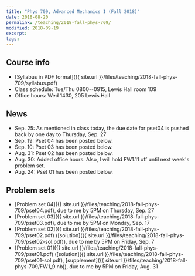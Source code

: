 ```yaml
---
title: "Phys 709, Advanced Mechanics I (Fall 2018)"
date: 2018-08-20
permalink: /teaching/2018-fall-phys-709/
modified: 2018-09-19
excerpt:
tags:
---
```


## Course info

* [Syllabus in PDF format]({{ site.url }}/files/teaching/2018-fall-phys-709/syllabus.pdf)
* Class schedule:  Tue/Thu 0800--0915, Lewis Hall room 109
* Office hours:  Wed 1430, 205 Lewis Hall

## News

* Sep. 25: As mentioned in class today, the due date for pset04 is
  pushed back by one day to Thursday, Sep. 27
* Sep. 19: Pset 04 has been posted below.
* Sep. 10: Pset 03 has been posted below.
* Aug. 31: Pset 02 has been posted below.
* Aug. 30: Added office hours.  Also, I will hold FW1.11 off until
  next week's problem set.
* Aug. 24: Pset 01 has been posted below.

## Problem sets

* [Problem set 04]({{ site.url }}/files/teaching/2018-fall-phys-709/pset04.pdf),
  due to me by 5PM on Thursday, Sep. 27
* [Problem set 03]({{ site.url }}/files/teaching/2018-fall-phys-709/pset03.pdf),
  due to me by 5PM on Monday, Sep. 17
* [Problem set 02]({{ site.url }}/files/teaching/2018-fall-phys-709/pset02.pdf)
  ([solution]({{ site.url }}/files/teaching/2018-fall-phys-709/pset02-sol.pdf)),
  due to me by 5PM on Friday, Sep. 7
* [Problem set 01]({{ site.url }}/files/teaching/2018-fall-phys-709/pset01.pdf)
  ([solution]({{ site.url }}/files/teaching/2018-fall-phys-709/pset01-sol.pdf), [supplement]({{ site.url }}/files/teaching/2018-fall-phys-709/FW1_9.nb)),
  due to me by 5PM on Friday, Aug. 31
